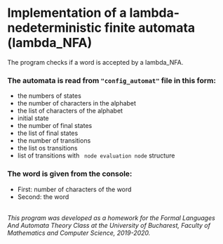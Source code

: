 # Implementation of a lambda-nedeterministic finite automata (lambda_NFA)

The program checks if a word is accepted by a lambda_NFA.

### The automata is read from ```"config_automat"``` file in this form: 
 - the numbers of states 
 - the number of characters in the alphabet
 - the list of characters of the alphabet
 - initial state 
 - the number of final states
 - the list of final states 
 - the number of transitions
 - the list os transitions 
  - list of transitions with ``` node evaluation node``` structure
  
  ### The word is given from the console:
  
   - First: number of characters of the word 
   - Second: the word
   
 <br/>
 
 <i> 
 This program was developed as a homework for the Formal Languages And Automata Theory Class at the University of Bucharest, Faculty of Mathematics and Computer Science, 2019-2020.
 </i>
  
  

